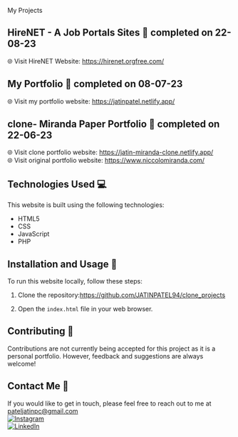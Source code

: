 My Projects

## HireNET - A Job Portals Sites 📄 completed on 22-08-23
🌐 Visit HireNET Website: https://hirenet.orgfree.com/ 

## My Portfolio 📄 completed on 08-07-23
🌐 Visit my portfolio website: https://jatinpatel.netlify.app/

## clone- Miranda Paper Portfolio 📄 completed on 22-06-23
🌐 Visit clone  portfolio website: https://jatin-miranda-clone.netlify.app/ <br>
🌐 Visit original portfolio website: https://www.niccolomiranda.com/

## Technologies Used 💻

This website is built using the following technologies:

- HTML5
- CSS
- JavaScript
- PHP

## Installation and Usage 🚀

To run this website locally, follow these steps:

1. Clone the repository:https://github.com/JATINPATEL94/clone_projects

2. Open the `index.html` file in your web browser.

## Contributing 🤝

Contributions are not currently being accepted for this project as it is a personal portfolio. However, feedback and suggestions are always welcome!

## Contact Me 📧

If you would like to get in touch, please feel free to reach out to me at  pateljatinpc@gmail.com 
<br>[![Instagram](https://img.shields.io/badge/Instagram-%40JATIN_PATEL_94-orange)](https://www.instagram.com/jatin_patel_94/)
<br>[![LinkedIn](https://img.shields.io/badge/LinkedIn-JATINPATEL-blue)](https://www.linkedin.com/in/jatin-patel-098067271/)
